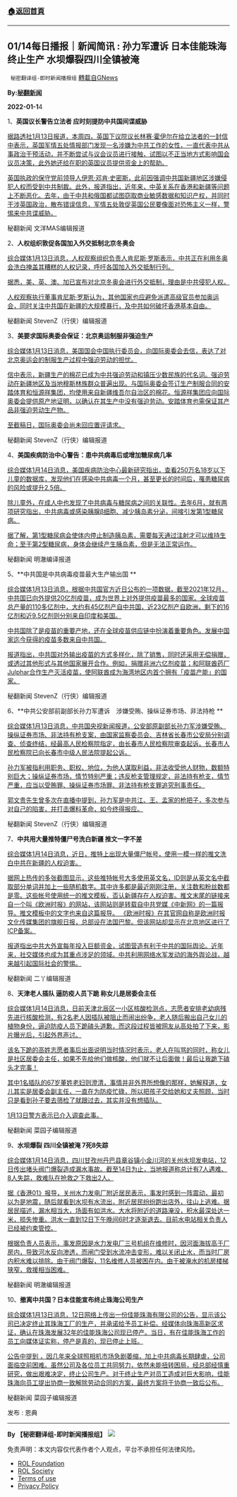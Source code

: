 ###  [:house:返回首頁](https://github.com/ourhimalayas/txt)
---


## 01/14每日播报｜新闻简讯 : 孙力军遭诉 日本佳能珠海终止生产 水坝爆裂四川全镇被淹
` 秘密翻译组-即时新闻播报组` [轉載自GNews](https://gnews.org/zh-hans/1858502/)

**By:[秘翻新闻](https://gtv.org/video/id=61e13a98a6dfdd60315413f3)**

**2022-01-1**4

1、**英国议长警告立法者 应时刻提防中共国间谍威胁**

[据路透社1月13日报道，本周四，英国下议院议长林赛·霍伊尔在给立法者的一封信中表示，英国军情五处情报部门发现一名涉嫌为中共工作的女性，一直代表中共从事政治干预活动，并不断尝试与议会议员进行接触，试图以不正当地方式影响国会议员决策，此外她还给在职的英国议员提供资金上的帮助。](https://www.reuters.com/world/uk/uk-politicians-be-warned-chinese-spying-threat-sun-2022-01-13/)

[英国执政的保守党前领导人伊恩·邓肯·史密斯，此前因强调中共国新疆地区涉嫌侵犯人权而受到中共制裁。此外，报道指出，近年来，中英关系在香港和新疆等问题上不断恶化。去年，由于中共和俄国都试图窃取商业敏感数据和知识产权，并同时干涉英国政治，散布错误信息，军情五处敦促英国公民要像面对恐怖主义一样，警惕来中共谍威胁。](https://www.reuters.com/world/uk/uk-politicians-be-warned-chinese-spying-threat-sun-2022-01-13/)

秘翻新闻 文洋MAS编辑报道

2、**人权组织敦促各国加入外交抵制北京冬奥会**

[综合媒体1月13日消息，人权观察组织负责人肯尼斯·罗斯表示，中共正在利用冬奥会洗白掩盖其糟糕的人权记录，呼吁各国加入外交抵制行列。](https://www.rti.org.tw/news/view/id/2122048%20https://hongkongfp.com/2022/01/13/human-rights-group-urges-countries-to-join-diplomatic-boycott-of-beijing-2022-winter-olympics/)

[据悉，美、英、澳、加已宣布对北京冬奥会进行外交抵制，理由是中共侵犯人权。](https://www.rti.org.tw/news/view/id/2122048%20https://hongkongfp.com/2022/01/13/human-rights-group-urges-countries-to-join-diplomatic-boycott-of-beijing-2022-winter-olympics/)

[人权观察执行董事肯尼斯·罗斯认为，其他国家也应避免派遣高级官员参加奥运会，同时关注中共国在新疆的大规模暴行，及中共如何破坏香港基本自由。](https://www.rti.org.tw/news/view/id/2122048%20https://hongkongfp.com/2022/01/13/human-rights-group-urges-countries-to-join-diplomatic-boycott-of-beijing-2022-winter-olympics/)

秘翻新闻 StevenZ（行侠）编辑报道

3、**美要求国际奥委会保证：北京奥运制服非强迫生产**

[综合媒体1月13日消息，美国国会中国执行委员会，向国际奥委会去信，表达了对北京奥运会的制服生产过程中强迫劳动的担忧。](https://www.thestandard.com.hk/breaking-news/section/6/185868/U.S.-lawmakers-ask-IOC-for-assurances-uniforms-not-made-through-forced-labor%C2%A0%20https://www.ntdtv.com.tw/b5/20220113/video/316117.html?%E5%9C%8B%E9%9A%9B%E5%A5%A7%E6%9C%83%E8%88%87%E6%B6%89%E6%96%B0%E7%96%86%E6%A3%89%E4%B8%AD%E4%BC%81%E5%90%88%E4%BD%9C%20%E7%BE%8E%E5%9C%8B%E6%9C%83%E5%8E%BB%E5%87%BD%E8%A6%81%E8%A7%A3%E9%87%8B)

[信中表示，新疆生产的棉花已成为中共强迫劳动和镇压少数民族的代名词。强迫劳动在新疆地区及当地穆斯林族群众普遍出现。与国际奥委会签订生产制服合同的安踏体育和恒源祥集团，均使用来自新疆维吾尔自治区的棉花。恒源祥集团应向国际奥委会提供原产地证明，以确认在其生产中没有强迫劳动。安踏体育也需保证其产品非强迫劳动生产物。](https://www.thestandard.com.hk/breaking-news/section/6/185868/U.S.-lawmakers-ask-IOC-for-assurances-uniforms-not-made-through-forced-labor%C2%A0%20https://www.ntdtv.com.tw/b5/20220113/video/316117.html?%E5%9C%8B%E9%9A%9B%E5%A5%A7%E6%9C%83%E8%88%87%E6%B6%89%E6%96%B0%E7%96%86%E6%A3%89%E4%B8%AD%E4%BC%81%E5%90%88%E4%BD%9C%20%E7%BE%8E%E5%9C%8B%E6%9C%83%E5%8E%BB%E5%87%BD%E8%A6%81%E8%A7%A3%E9%87%8B)

[至截稿日，国际奥委会尚未回应置评请求。](https://www.thestandard.com.hk/breaking-news/section/6/185868/U.S.-lawmakers-ask-IOC-for-assurances-uniforms-not-made-through-forced-labor%C2%A0%20https://www.ntdtv.com.tw/b5/20220113/video/316117.html?%E5%9C%8B%E9%9A%9B%E5%A5%A7%E6%9C%83%E8%88%87%E6%B6%89%E6%96%B0%E7%96%86%E6%A3%89%E4%B8%AD%E4%BC%81%E5%90%88%E4%BD%9C%20%E7%BE%8E%E5%9C%8B%E6%9C%83%E5%8E%BB%E5%87%BD%E8%A6%81%E8%A7%A3%E9%87%8B)

秘翻新闻 StevenZ（行侠）编辑报道

4、**美国疾病防治中心警告：患中共病毒后或增加糖尿病几率**

[综合媒体1月14日消息，美国疾病防治中心最新研究指出，查看250万名18岁以下儿童的数据库，发现他们在感染中共病毒一个月，甚至更长的时间后，罹患糖尿病的风险或提升2.5倍。](https://www.ctwant.com/article/162545?utm_source=yahoo&amp;utm_medium=rss&amp;utm_campaign=162545%20https://newyork.cbslocal.com/2022/01/13/covid-19-diabetes-cdc-study-covid-vaccine-type-1-diabetes-type-2-diabetes/)

[除儿童外，在成人中也发现了中共病毒与糖尿病之间的关联性。去年6月，就有两项研究指出，中共病毒或感染胰腺β细胞、减少胰岛素分泌，间接引发第1型糖尿病。](https://www.ctwant.com/article/162545?utm_source=yahoo&amp;utm_medium=rss&amp;utm_campaign=162545%20https://newyork.cbslocal.com/2022/01/13/covid-19-diabetes-cdc-study-covid-vaccine-type-1-diabetes-type-2-diabetes/)

[据了解，第1型糖尿病会使体内停止制造胰岛素，需要每天通过注射才可以维持生命；至于第2型糖尿病，身体会继续产生胰岛素，但是无法正常运作。](https://www.ctwant.com/article/162545?utm_source=yahoo&amp;utm_medium=rss&amp;utm_campaign=162545%20https://newyork.cbslocal.com/2022/01/13/covid-19-diabetes-cdc-study-covid-vaccine-type-1-diabetes-type-2-diabetes/)

秘翻新闻 明澈编译报道

5、**中共国是中共病毒疫苗最大生产输出国 **

[综合媒体1月13日消息，根据中共国官方近日公布的一项数据，截至2021年12月，中共国已向外提供20亿剂疫苗，成为世界上对外提供疫苗最多的国家。全球疫苗总产量的110多亿剂中，大约有45亿剂产自中共国，近23亿剂产自欧洲，剩下的16亿剂和近9.5亿剂则分别来自印度和美国。](https://www.hk01.com/%E5%91%A8%E5%A0%B1/722309/%E4%B8%AD%E5%9C%8B%E6%98%AF%E6%96%B0%E5%86%A0%E7%96%AB%E8%8B%97%E6%9C%80%E5%A4%A7%E8%BC%B8%E5%87%BA%E5%9C%8B-%E8%BC%B8%E5%87%BA%E7%96%AB%E8%8B%97%E9%9D%9E%E5%8F%AA%E4%B8%80%E9%80%94%20https://www.rfi.fr/tw/%E4%B8%AD%E5%9C%8B/20211018-%E6%AD%90%E7%9B%9F%E7%B4%AF%E8%A8%88%E5%87%BA%E5%8F%A3%E8%B6%85%E9%81%8E10%E5%84%84%E5%8A%91%E6%96%B0%E5%86%A0%E7%96%AB%E8%8B%97-%E8%A8%88%E7%95%AB%E5%86%8D%E6%8D%905%E5%84%84%E5%8A%91)

[中共国除了是疫苗的重要产地，还在全球疫苗供应链中扮演着重要角色。发展中国家迄今获得的疫苗多数来自中共国。](https://www.hk01.com/%E5%91%A8%E5%A0%B1/722309/%E4%B8%AD%E5%9C%8B%E6%98%AF%E6%96%B0%E5%86%A0%E7%96%AB%E8%8B%97%E6%9C%80%E5%A4%A7%E8%BC%B8%E5%87%BA%E5%9C%8B-%E8%BC%B8%E5%87%BA%E7%96%AB%E8%8B%97%E9%9D%9E%E5%8F%AA%E4%B8%80%E9%80%94%20https://www.rfi.fr/tw/%E4%B8%AD%E5%9C%8B/20211018-%E6%AD%90%E7%9B%9F%E7%B4%AF%E8%A8%88%E5%87%BA%E5%8F%A3%E8%B6%85%E9%81%8E10%E5%84%84%E5%8A%91%E6%96%B0%E5%86%A0%E7%96%AB%E8%8B%97-%E8%A8%88%E7%95%AB%E5%86%8D%E6%8D%905%E5%84%84%E5%8A%91)

[报道指出，中共国对外输出疫苗的方式多样化，除了销售，同时还采用无偿捐赠，或透过其他形式与其他国家展开合作。例如，捐赠非洲六亿剂疫苗；和阿联酋药厂Julphar合作生产灭活疫苗，使阿联酋成为海湾地区内首个拥有「疫苗产能」的国家。](https://www.hk01.com/%E5%91%A8%E5%A0%B1/722309/%E4%B8%AD%E5%9C%8B%E6%98%AF%E6%96%B0%E5%86%A0%E7%96%AB%E8%8B%97%E6%9C%80%E5%A4%A7%E8%BC%B8%E5%87%BA%E5%9C%8B-%E8%BC%B8%E5%87%BA%E7%96%AB%E8%8B%97%E9%9D%9E%E5%8F%AA%E4%B8%80%E9%80%94%20https://www.rfi.fr/tw/%E4%B8%AD%E5%9C%8B/20211018-%E6%AD%90%E7%9B%9F%E7%B4%AF%E8%A8%88%E5%87%BA%E5%8F%A3%E8%B6%85%E9%81%8E10%E5%84%84%E5%8A%91%E6%96%B0%E5%86%A0%E7%96%AB%E8%8B%97-%E8%A8%88%E7%95%AB%E5%86%8D%E6%8D%905%E5%84%84%E5%8A%91)

秘翻新闻 StevenZ（行侠）编辑报道

6、**中共公安部前副部长孙力军遭诉　涉嫌受贿、操纵证券市场、非法持枪 **

[综合媒体1月13日消息，中共国央视新闻报道，公安部原副部长孙力军涉嫌受贿、操纵证券市场、非法持有枪支案，由国家监察委员会、吉林省长春市公安局分别调查、侦查终结，经最高人民检察院指定，由长春市人民检察院审查起诉。长春市人民检察院已向长春市中级人民法院提起公诉。](https://news.rthk.hk/rthk/ch/component/k2/1628715-20220113.htm?spTabChangeable=0%20https://www.ctwant.com/article/162446)

[孙力军被指利用职务、职权、地位，为他人谋取利益，非法收受他人财物，数额特别巨大；操纵证券市场，情节特别严重；违反枪支管理规定，非法持有枪支，情节严重，应当以受贿罪、操纵证券市场罪、非法持有枪支罪追究刑事责任。](https://news.rthk.hk/rthk/ch/component/k2/1628715-20220113.htm?spTabChangeable=0%20https://www.ctwant.com/article/162446)

[郭文贵先生曾多次在直播中提到，孙力军是中共江、王、孟家的枪把子，多次参与对自己的陷害，并打击爆料革命，如今终得报应。](https://news.rthk.hk/rthk/ch/component/k2/1628715-20220113.htm?spTabChangeable=0%20https://www.ctwant.com/article/162446)

秘翻新闻 StevenZ（行侠）编辑报道

7、**中共用大量推特僵尸号洗白新疆 推文一字不差**

[综合媒体1月14日消息，近日，推特上出现大量僵尸帐号，使用一模一样的推文洗白中共在新疆的人权迫害。](https://m.ntdtv.com/gb/2022/01/13/a103320386.html%20https://www.aboluowang.com/2022/0114/1695610.html)

[据网上热传的多张截图显示，这些推特帐号大多使用英文名，ID则是从英文名中截取部分单词并加上一些随机数字。其中许多都是最近刚刚注册，关注数和粉丝数都是零。这些帐号使用统一的推文模板，否认新疆存在人权迫害。推文末尾的链接来自一个叫《欧洲时报》的网站，该网站则是转载自中共党媒《中新网》的一篇报导。推文模板中的文字也来自这篇报导。 《欧洲时报》在其官网自称是欧洲时报文化传媒集团的旗舰日报，总部设在法国巴黎。但该网站却显示在北京地区进行了ICP备案。](https://m.ntdtv.com/gb/2022/01/13/a103320386.html%20https://www.aboluowang.com/2022/0114/1695610.html)

[报道指出中共大外宣每年投入巨额资金，试图营造有利于中共的国际舆论。近年来，社交媒体也成为其重点涉足的领域。中共利用网络水军发动的海外舆论战，越来越引起国际社会的警惕。](https://m.ntdtv.com/gb/2022/01/13/a103320386.html%20https://www.aboluowang.com/2022/0114/1695610.html)

秘翻新闻 二丫编辑报道

8、**天津老人插队 逼防疫人员下跪 称女儿是居委会主任**

[综合媒体1月14日消息，日前天津北辰区一小区核酸检测点，志愿者安排老幼病残先进行核酸检测，有2名老人因插队被阻止而闹出纷争，老人随后搬出自己女儿的植物身份，逼迫防疫人员下跪磕头道歉，而这段过程皆被网友从高处拍了下来，影片曝光后，引起外界声讨。](https://cdn.discordapp.com/attachments/895315867368312852/931174799290540032/WeChat_20220113183009.mp4%20https://cdn.discordapp.com/attachments/895315867368312852/931174862741966878/WeChat_20220113183111.mp4%20https://m.ntdtv.com/gb/2022/01/13/a103320320.html%20https://cdn.discordapp.com/attachments/895315867368312852/931174870983794688/20220113183120.jpg%20https://www.ctwant.com/article/162535)

[该名下跪的高姓志愿者事后出面说明当时情况时表示，老人在叫骂的同时，称女儿是社区居委会主任，如果不先给他们做核酸，他们就不让后面做！最后让我跪下磕头才完事！](https://cdn.discordapp.com/attachments/895315867368312852/931174799290540032/WeChat_20220113183009.mp4%20https://cdn.discordapp.com/attachments/895315867368312852/931174862741966878/WeChat_20220113183111.mp4%20https://m.ntdtv.com/gb/2022/01/13/a103320320.html%20https://cdn.discordapp.com/attachments/895315867368312852/931174870983794688/20220113183120.jpg%20https://www.ctwant.com/article/162535)

[其中1名插队的67岁董姓老妇则澄清，事情并非外界所想像的那样，她解释道，女儿其实是居委会副主任，一直在为防疫忙碌，所以把孩子交给她和丈夫照顾，当时只是看到孙子要去筛检了就跟过去，其实并没有想插队。](https://cdn.discordapp.com/attachments/895315867368312852/931174799290540032/WeChat_20220113183009.mp4%20https://cdn.discordapp.com/attachments/895315867368312852/931174862741966878/WeChat_20220113183111.mp4%20https://m.ntdtv.com/gb/2022/01/13/a103320320.html%20https://cdn.discordapp.com/attachments/895315867368312852/931174870983794688/20220113183120.jpg%20https://www.ctwant.com/article/162535)

[1月13日警方表示已介入调查此事。](https://cdn.discordapp.com/attachments/895315867368312852/931174799290540032/WeChat_20220113183009.mp4%20https://cdn.discordapp.com/attachments/895315867368312852/931174862741966878/WeChat_20220113183111.mp4%20https://m.ntdtv.com/gb/2022/01/13/a103320320.html%20https://cdn.discordapp.com/attachments/895315867368312852/931174870983794688/20220113183120.jpg%20https://www.ctwant.com/article/162535)

秘翻新闻 菜园子编辑报道

9、**水坝爆裂 四川全镇被淹 7死8失踪**

[综合媒体1月14日消息，四川甘孜州丹巴县章谷镇小金川河的关州水坝发电站，12日传出堵头阀门爆裂造成漏水事故。截至14日为止，当地报道称总计有7人遇难、8人失踪，救难队在抢救之下救出2人。](https://www.bannedbook.org/bnews/cnnews/20220114/1679160.html%20https://www.aboluowang.com/2022/0114/1695547.html)

[据《香港01》报导，关州水力发电厂附近居民表示，事发时感到一阵震动，最初以为是地震，随后就看到水坝有水流出，附近居民纷纷跑出店外，往山上逃难。据居民描述，漏水相当大，场面有如洪水。大水将附近的道路淹没，积水最深处达一米，损失惨重。洪水一直到12日下午晚间6时才逐渐退去。目前水电站相关负责人已经被约束管控。](https://www.bannedbook.org/bnews/cnnews/20220114/1679160.html%20https://www.aboluowang.com/2022/0114/1695547.html)

[根据负责人员表示，事发原因是水力发电厂三号机组在维修时，因河面海拔高于厂房内，导致河水反向渗透，而闸门受到水流冲击变形，难以关闭止水，而当时厂房内积水难以排除。由于阀门爆裂，11名维修人员被困在内。由于被淹水的机房楼梯狭窄，救援相当困难。](https://www.bannedbook.org/bnews/cnnews/20220114/1679160.html%20https://www.aboluowang.com/2022/0114/1695547.html)

秘翻新闻 明澈编辑报道

10、**撤离中共国？日本佳能宣布终止珠海公司生产**

[综合媒体1月13日消息，12日网络上传出一份佳能珠海有限公司的公告，显示该公司已决定终止其珠海工厂的生产，并承诺给予员工补偿。经媒体向珠海高新区求证，确认在珠海发展32年的佳能珠海公司现已停产。当日，有在佳能珠海工作的员工向媒体证实称，停产是真的，现已停止上班。](https://cdn.discordapp.com/attachments/895315867368312852/931198733679464448/20220113223527.jpg%20https://cdn.discordapp.com/attachments/895315867368312852/931198733939523614/20220113223535.jpg%20https://www.ntdtv.com/gb/2022/01/13/a103320432.html%20https://www.sohu.com/a/516341727_161795)

[公告中提到 ，因几年来全球照相机市场急剧萎缩，加上中共病毒长期肆虐，公司面临空前困难。虽然公司及各位员工共同努力，依然未能扭转困局，经总部经慎重研究，做出艰难决定，终止公司生产。对于终止生产对员工造成对巨大影响，佳能珠海向员工提出协商一致解除劳动合同的方案，最终方案将于协商一致后公布。](https://cdn.discordapp.com/attachments/895315867368312852/931198733679464448/20220113223527.jpg%20https://cdn.discordapp.com/attachments/895315867368312852/931198733939523614/20220113223535.jpg%20https://www.ntdtv.com/gb/2022/01/13/a103320432.html%20https://www.sohu.com/a/516341727_161795)

秘翻新闻 菜园子编辑报道

发布 : 恩典

* * *

**By 【秘密翻译组-即时新闻播报组】**
![](https://assets.gnews.org/wp-content/uploads/2022/01/截圖-2021-12-28-00.48.35.png)


 

免责声明：本文内容仅代表作者个人观点，平台不承担任何法律风险。

- [ROL Foundation](https://rolfoundation.org/)
- [ROL Society](https://rolsociety.org/)
- [Terms of use](https://gnews.org/terms-of-use-3/)
- [Privacy Policy](https://gnews.org/privacy-policy/)
